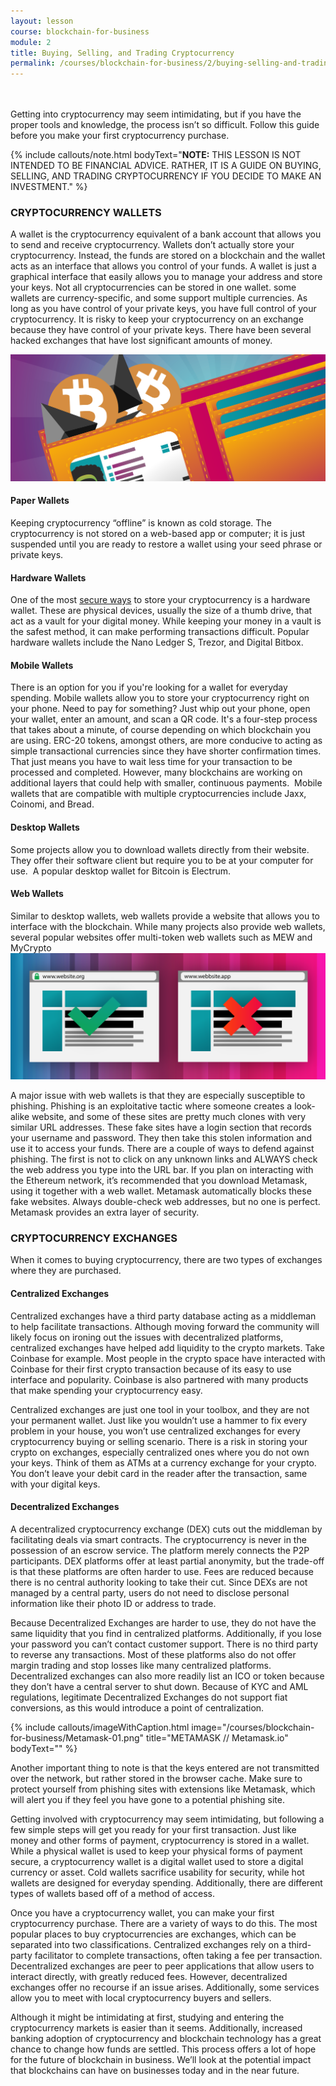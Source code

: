 ```yaml
---
layout: lesson
course: blockchain-for-business
module: 2
title: Buying, Selling, and Trading Cryptocurrency
permalink: /courses/blockchain-for-business/2/buying-selling-and-trading-cryptocurrency
---
```



<br>
<br>
<span class="openingParagraph">
Getting into cryptocurrency may seem intimidating, but if you have the proper tools and knowledge, the process isn’t so difficult. Follow this guide before you make your first cryptocurrency purchase.</span>


{% include callouts/note.html
	bodyText="<b>NOTE:</b> THIS LESSON IS NOT INTENDED TO BE FINANCIAL ADVICE. RATHER, IT IS A GUIDE ON BUYING, SELLING, AND TRADING CRYPTOCURRENCY IF YOU DECIDE TO MAKE AN INVESTMENT."
%}


<h3>CRYPTOCURRENCY WALLETS</h3>

<span style="font-weight: 400;">A wallet is the cryptocurrency equivalent of a bank account that allows you to send and receive cryptocurrency. Wallets don’t actually store your cryptocurrency. Instead, the funds are stored on a blockchain and the wallet acts as an interface that allows you control of your funds. </span><span style="font-weight: 400;">A wallet is just a graphical interface that easily allows you to manage your address and store your keys. Not all cryptocurrencies can be stored in one wallet. some wallets are currency-specific, and some support multiple currencies. </span><span style="font-weight: 400;">As long as you have control of your private keys, you have full control of your cryptocurrency. It is risky to keep your cryptocurrency on an exchange because they have control of your private keys. There have been several hacked exchanges that have lost significant amounts of money.</span>

<img src="/assets/img/courses/blockchain-for-business/Wallets-01.png" />

<h4>Paper Wallets</h4>
<span style="font-weight: 400;">Keeping cryptocurrency “offline” is known as cold storage. The cryptocurrency is not stored on a web-based app or computer; it is just suspended until you are ready to restore a wallet using your seed phrase or private keys.</span>
<h4>Hardware Wallets</h4>
<span style="font-weight: 400;">One of the most </span><a href="https://theblockchaininstitute.org/courses/blockchain-security/"><span style="font-weight: 400;">secure ways</span></a><span style="font-weight: 400;"> to store your cryptocurrency is a hardware wallet. These are physical devices, usually the size of a thumb drive, that act as a vault for your digital money. While keeping your money in a vault is the safest method, it can make performing transactions difficult. </span><span style="font-weight: 400;">Popular hardware wallets include the </span><span style="font-weight: 400;">Nano Ledger S, Trezor, and Digital Bitbox.</span>
<h4>Mobile Wallets</h4>
<span style="font-weight: 400;">There is an option for you if you're looking for a wallet for everyday spending. Mobile wallets allow you to store your cryptocurrency right on your phone. Need to pay for something? Just whip out your phone, open your wallet, enter an amount, and scan a QR code. It's a four-step process that takes about a minute, of course depending on which blockchain you are using. ERC-20 tokens, amongst others, are more conducive to acting as simple transactional currencies since they have shorter confirmation times. That just means you have to wait less time for your transaction to be processed and completed. However, many blockchains are working on additional layers that could help with smaller, continuous payments.  </span><span style="font-weight: 400;">Mobile wallets that are compatible with multiple cryptocurrencies include </span><span style="font-weight: 400;">Jaxx, </span><span style="font-weight: 400;">Coinomi, and </span><span style="font-weight: 400;">Bread.</span>
<h4>Desktop Wallets</h4>
<span style="font-weight: 400;">Some projects allow you to download wallets directly from their website. They offer their software client but require you to be at your computer for use.  A popular desktop wallet for Bitcoin is </span><span style="font-weight: 400;">Electrum.</span>
<h4>Web Wallets</h4>
<span style="font-weight: 400;">Similar to desktop wallets, web wallets provide a website that allows you to interface with the blockchain. While many projects also provide web wallets, several popular websites offer multi-token web wallets such as </span><span style="font-weight: 400;">MEW and </span><span style="font-weight: 400;">MyCrypto</span>

<img src="/assets/img/courses/blockchain-for-business/Phishing-01.png" />

<span style="font-weight: 400;">A major issue with web wallets is that they are especially susceptible to phishing. Phishing is an exploitative tactic where someone creates a look-alike website, and some of these sites are pretty much clones with very similar URL addresses. These fake sites have a login section that records your username and password. They then take this stolen information and use it to access your funds. There are a couple of ways to defend against phishing. The first is not to click on any unknown links and ALWAYS check the web address you type into the URL bar. </span><span style="font-weight: 400;">If you plan on interacting with the Ethereum network, it’s recommended that you download Metamask, using it together with a web wallet. Metamask automatically blocks these fake websites. Always double-check web addresses, but no one is perfect. Metamask provides an extra layer of security.</span>

<h3>CRYPTOCURRENCY EXCHANGES</h3>

<span style="font-weight: 400;">When it comes to buying cryptocurrency, there are two types of exchanges where they are purchased.</span>

<h4>Centralized Exchanges</h4>
<span style="font-weight: 400;">Centralized exchanges have a third party database acting as a middleman to help facilitate transactions. </span><span style="font-weight: 400;">Although moving forward the community will likely focus on ironing out the issues with decentralized platforms, centralized exchanges have helped add liquidity to the crypto markets. Take Coinbase for example. Most people in the crypto space have interacted with Coinbase for their first crypto transaction because of its easy to use interface and popularity. Coinbase is also partnered with many products that make spending your cryptocurrency easy. </span>

<span style="font-weight: 400;">Centralized exchanges are just one tool in your toolbox, and they are not your permanent wallet. Just like you wouldn’t use a hammer to fix every problem in your house, you won’t use centralized exchanges for every cryptocurrency buying or selling scenario. </span><span style="font-weight: 400;">There is a risk in storing your crypto on exchanges, especially centralized ones where you do not own your keys. Think of them as ATMs at a currency exchange for your crypto. You don’t leave your debit card in the reader after the transaction, same with your digital keys. </span>
<h4>Decentralized Exchanges</h4>
<span style="font-weight: 400;">A decentralized cryptocurrency exchange (DEX) cuts out the middleman by facilitating deals via smart contracts. The cryptocurrency is never in the possession of an escrow service. The platform merely connects the P2P participants. </span><span style="font-weight: 400;">DEX platforms offer at least partial anonymity, but the trade-off is that these platforms are often harder to use. Fees are reduced because there is no central authority looking to take their cut. Since DEXs are not managed by a central party, users do not need to disclose personal information like their photo ID or address to trade.</span>

<span style="font-weight: 400;">Because Decentralized Exchanges are harder to use, they do not have the same liquidity that you find in centralized platforms. Additionally, if you lose your password you can’t contact customer support. There is no third party to reverse any transactions. Most of t</span><span style="font-weight: 400;">hese platforms also do not offer margin trading and stop losses like many centralized platforms. Decentralized exchanges can also more readily list an ICO or token because they don’t have a central server to shut down. </span><span style="font-weight: 400;">Because of KYC and AML regulations, legitimate Decentralized Exchanges do not support fiat conversions, as this would introduce a point of centralization.</span>

{% include callouts/imageWithCaption.html
	image="/courses/blockchain-for-business/Metamask-01.png"
	title="METAMASK // Metamask.io"
	bodyText=""
%}

<span style="font-weight: 400;">Another important thing to note is that the keys entered are not transmitted over the network, but rather stored in the browser cache. Make sure to protect yourself from phishing sites with extensions like Metamask, which will alert you if they feel you have gone to a potential phishing site.</span>

<span style="font-weight: 400;">Getting involved with cryptocurrency may seem intimidating, but following a few simple steps will get you ready for your first transaction. Just like money and other forms of payment, cryptocurrency is stored in a wallet. While a physical wallet is used to keep your physical forms of payment secure, a cryptocurrency wallet is a digital wallet used to store a digital currency or asset. Cold wallets sacrifice usability for security, while hot wallets are designed for everyday spending. Additionally, there are different types of wallets based off of a method of access. </span>

<span style="font-weight: 400;">Once you have a cryptocurrency wallet, you can make your first cryptocurrency purchase. There are a variety of ways to do this. The most popular places to buy cryptocurrencies are exchanges, which can be separated into two classifications. Centralized exchanges rely on a third-party facilitator to complete transactions, often taking a fee per transaction. Decentralized exchanges are peer to peer applications that allow users to interact directly, with greatly reduced fees. However, decentralized exchanges offer no recourse if an issue arises. Additionally, some services allow you to meet with local cryptocurrency buyers and sellers. </span>

<span style="font-weight: 400;">Although it might be intimidating at first, studying and entering the cryptocurrency markets is easier than it seems. Additionally, increased banking adoption of cryptocurrency and blockchain technology has a great chance to change how funds are settled. This process offers a lot of hope for the future of blockchain in business. We’ll look at the potential impact that blockchains can have on businesses today and in the near future.</span>
